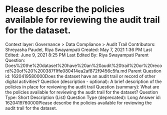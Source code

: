 # Please describe the policies available for reviewing the audit trail for the dataset.

Context layer: Governance > Data Compliance > Audit Trail
Contributors: Shreyasha Paudel, Riya Swayampati
Created: May 7, 2021 1:36 PM
Last Edited: June 9, 2021 8:25 PM
Last Edited By: Riya Swayampati
Parent Question: Does%20the%20dataset%20have%20an%20audit%20trail%20or%20record%20of%20%200387f1ffe080414ea2af872f9456c5fa.md
Parent Question id: 1620419580000Does the dataset have an audit trail or record of other digital activities?
Question (description - optional): A brief description of the policies in place for reviewing the audit trail
Question (summary): What are the policies available for reviewing the audit trail for the dataset?
Question Type: Short Description (List)
Question Type (deprecated): Long Answer
id: 1620419760000Please describe the policies available for reviewing the audit trail for the dataset.